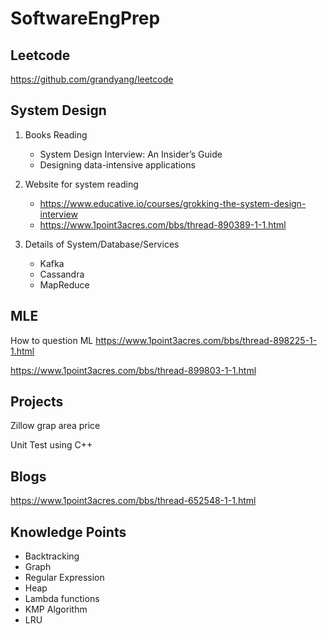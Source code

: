 # SoftwareEngPrep

## Leetcode

https://github.com/grandyang/leetcode

## System Design

1. Books Reading
   - System Design Interview: An Insider’s Guide
   - Designing data-intensive applications

2. Website for system reading
   - https://www.educative.io/courses/grokking-the-system-design-interview
   - https://www.1point3acres.com/bbs/thread-890389-1-1.html
   
   
3. Details of System/Database/Services
   - Kafka
   - Cassandra
   - MapReduce



## MLE

How to question ML https://www.1point3acres.com/bbs/thread-898225-1-1.html


https://www.1point3acres.com/bbs/thread-899803-1-1.html

## Projects

Zillow grap area price

Unit Test using C++


## Blogs

https://www.1point3acres.com/bbs/thread-652548-1-1.html


## Knowledge Points

- Backtracking
- Graph
- Regular Expression
- Heap
- Lambda functions
- KMP Algorithm
- LRU
